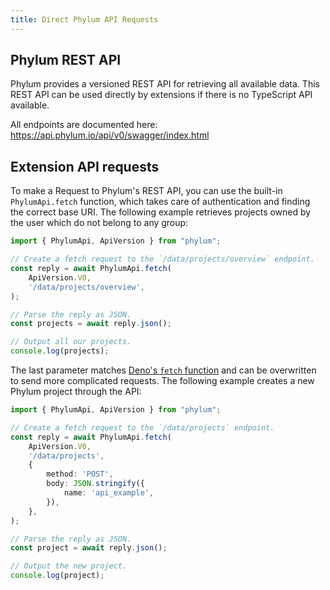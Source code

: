 ```yaml
---
title: Direct Phylum API Requests
---
```


## Phylum REST API

Phylum provides a versioned REST API for retrieving all available data. This
REST API can be used directly by extensions if there is no TypeScript API
available.

All endpoints are documented here:
<https://api.phylum.io/api/v0/swagger/index.html>

## Extension API requests

To make a Request to Phylum's REST API, you can use the built-in
`PhylumApi.fetch` function, which takes care of authentication and finding the
correct base URI. The following example retrieves projects owned by the user
which do not belong to any group:

```ts
import { PhylumApi, ApiVersion } from "phylum";

// Create a fetch request to the `/data/projects/overview` endpoint.
const reply = await PhylumApi.fetch(
    ApiVersion.V0,
    '/data/projects/overview',
);

// Parse the reply as JSON.
const projects = await reply.json();

// Output all our projects.
console.log(projects);
```

The last parameter matches [Deno's `fetch` function] and can be overwritten to
send more complicated requests. The following example creates a new Phylum
project through the API:

[Deno's `fetch` function]: https://deno.land/api@latest?s=fetch

```ts
import { PhylumApi, ApiVersion } from "phylum";

// Create a fetch request to the `/data/projects` endpoint.
const reply = await PhylumApi.fetch(
    ApiVersion.V0,
    '/data/projects',
    {
        method: 'POST',
        body: JSON.stringify({
            name: 'api_example',
        }),
    },
);

// Parse the reply as JSON.
const project = await reply.json();

// Output the new project.
console.log(project);
```
